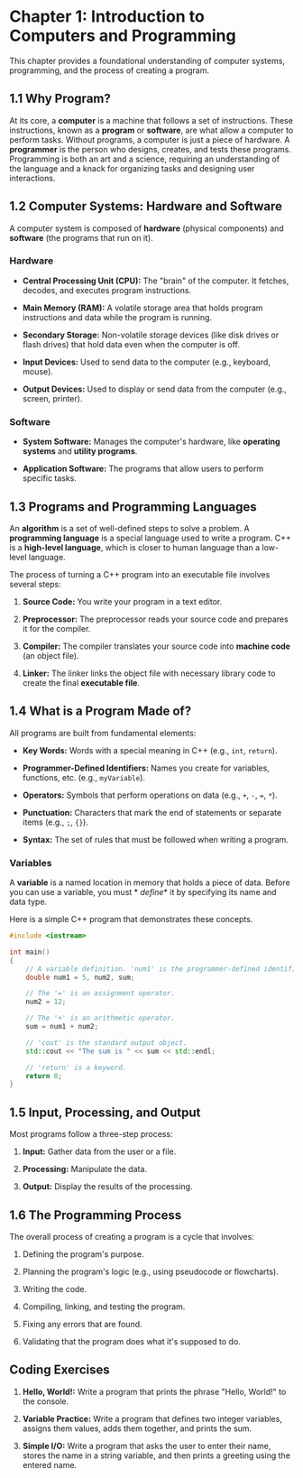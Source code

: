 # Chapter 1: Introduction to Computers and Programming

This chapter provides a foundational understanding of computer systems, programming, and the process of creating a
program.

## 1.1 Why Program?

At its core, a **computer** is a machine that follows a set of instructions. These instructions, known as a **program**
or **software**, are what allow a computer to perform tasks. Without programs, a computer is just a piece of hardware. A
**programmer** is the person who designs, creates, and tests these programs. Programming is both an art and a science,
requiring an understanding of the language and a knack for organizing tasks and designing user interactions.

## 1.2 Computer Systems: Hardware and Software

A computer system is composed of **hardware** (physical components) and **software** (the programs that run on it).

### Hardware

* **Central Processing Unit (CPU):** The "brain" of the computer. It fetches, decodes, and executes program
  instructions.

* **Main Memory (RAM):** A volatile storage area that holds program instructions and data while the program is running.

* **Secondary Storage:** Non-volatile storage devices (like disk drives or flash drives) that hold data even when the
  computer is off.

* **Input Devices:** Used to send data to the computer (e.g., keyboard, mouse).

* **Output Devices:** Used to display or send data from the computer (e.g., screen, printer).

### Software

* **System Software:** Manages the computer's hardware, like **operating systems** and **utility programs**.

* **Application Software:** The programs that allow users to perform specific tasks.

## 1.3 Programs and Programming Languages

An **algorithm** is a set of well-defined steps to solve a problem. A **programming language** is a special language
used to write a program. C++ is a **high-level language**, which is closer to human language than a low-level language.

The process of turning a C++ program into an executable file involves several steps:

1. **Source Code:** You write your program in a text editor.

2. **Preprocessor:** The preprocessor reads your source code and prepares it for the compiler.

3. **Compiler:** The compiler translates your source code into **machine code** (an object file).

4. **Linker:** The linker links the object file with necessary library code to create the final **executable file**.

## 1.4 What is a Program Made of?

All programs are built from fundamental elements:

* **Key Words:** Words with a special meaning in C++ (e.g., `int`, `return`).

* **Programmer-Defined Identifiers:** Names you create for variables, functions, etc. (e.g., `myVariable`).

* **Operators:** Symbols that perform operations on data (e.g., `+`, `-`, `=`, `*`).

* **Punctuation:** Characters that mark the end of statements or separate items (e.g., `;`, `{}`).

* **Syntax:** The set of rules that must be followed when writing a program.

### Variables

A **variable** is a named location in memory that holds a piece of data. Before you can use a variable, you must *
*define** it by specifying its name and data type.

Here is a simple C++ program that demonstrates these concepts.

```cpp
#include <iostream>

int main()
{
    // A variable definition. 'num1' is the programmer-defined identifier.
    double num1 = 5, num2, sum;

    // The '=' is an assignment operator.
    num2 = 12;

    // The '+' is an arithmetic operator.
    sum = num1 + num2;

    // 'cout' is the standard output object.
    std::cout << "The sum is " << sum << std::endl;

    // 'return' is a keyword.
    return 0;
}
```

## 1.5 Input, Processing, and Output

Most programs follow a three-step process:

1. **Input:** Gather data from the user or a file.

2. **Processing:** Manipulate the data.

3. **Output:** Display the results of the processing.

## 1.6 The Programming Process

The overall process of creating a program is a cycle that involves:

1. Defining the program's purpose.

2. Planning the program's logic (e.g., using pseudocode or flowcharts).

3. Writing the code.

4. Compiling, linking, and testing the program.

5. Fixing any errors that are found.

6. Validating that the program does what it's supposed to do.

## Coding Exercises

1. **Hello, World\!:** Write a program that prints the phrase "Hello, World\!" to the console.

2. **Variable Practice:** Write a program that defines two integer variables, assigns them values, adds them together,
   and prints the sum.

3. **Simple I/O:** Write a program that asks the user to enter their name, stores the name in a string variable, and
   then prints a greeting using the entered name.